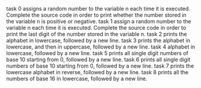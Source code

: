 task 0 assigns a random number to the variable n each time it is executed. Complete the source code in order to print whether the number stored in the variable n is positive or negative.
task 1 assign a random number to the variable n each time it is executed. Complete the source code in order to print the last digit of the number stored in the variable n.
task 2 prints the alphabet in lowercase, followed by a new line.
task 3 prints the alphabet in lowercase, and then in uppercase, followed by a new line.
task 4 alphabet in lowercase, followed by a new line.
task 5 prints all single digit numbers of base 10 starting from 0, followed by a new line.
task 6 prints all single digit numbers of base 10 starting from 0, followed by a new line.
task 7 prints the lowercase alphabet in reverse, followed by a new line.
task 8 prints all the numbers of base 16 in lowercase, followed by a new line.

